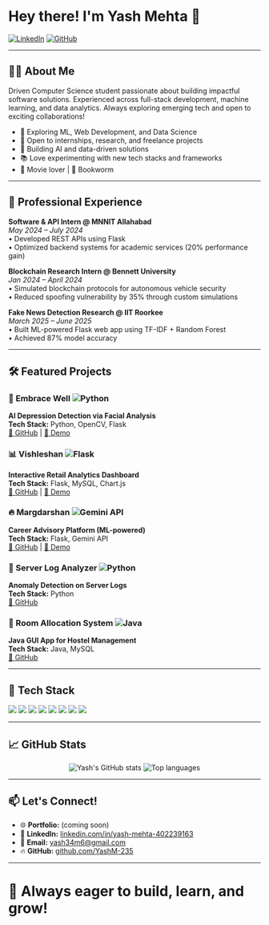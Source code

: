 
# Hey there! I'm Yash Mehta 👋  
[![LinkedIn](https://img.shields.io/badge/LinkedIn-Connect-blue?style=flat&logo=linkedin)](https://linkedin.com/in/yash-mehta-402239163) 
[![GitHub](https://img.shields.io/badge/GitHub-Follow-black?style=flat&logo=github)](https://github.com/YashM-235)  

---

## 👨‍💻 About Me
Driven Computer Science student passionate about building impactful software solutions. Experienced across full-stack development, machine learning, and data analytics. Always exploring emerging tech and open to exciting collaborations!

- 🔭 Exploring ML, Web Development, and Data Science
- 🎯 Open to internships, research, and freelance projects
- 🚀 Building AI and data-driven solutions
- 📚 Love experimenting with new tech stacks and frameworks
- 🎥 Movie lover | 📖 Bookworm

---

## 💼 Professional Experience
**Software & API Intern @ MNNIT Allahabad**  
*May 2024 – July 2024*  
• Developed REST APIs using Flask  
• Optimized backend systems for academic services (20% performance gain)

**Blockchain Research Intern @ Bennett University**  
*Jan 2024 – April 2024*  
• Simulated blockchain protocols for autonomous vehicle security  
• Reduced spoofing vulnerability by 35% through custom simulations

**Fake News Detection Research @ IIT Roorkee**  
*March 2025 – June 2025*  
• Built ML-powered Flask web app using TF-IDF + Random Forest  
• Achieved 87% model accuracy

---

## 🛠️ Featured Projects

### 🧠 Embrace Well ![Python](https://img.shields.io/badge/Python-3776AB?style=flat&logo=python&logoColor=white)
**AI Depression Detection via Facial Analysis**  
**Tech Stack:** Python, OpenCV, Flask  
[🔗 GitHub](#) | [🚀 Demo](#)

### 📊 Vishleshan ![Flask](https://img.shields.io/badge/Flask-000000?style=flat&logo=flask&logoColor=white)
**Interactive Retail Analytics Dashboard**  
**Tech Stack:** Flask, MySQL, Chart.js  
[🔗 GitHub](#) | [🚀 Demo](#)

### 🔥 Margdarshan ![Gemini API](https://img.shields.io/badge/Gemini-4285F4?style=flat&logo=google&logoColor=white)
**Career Advisory Platform (ML-powered)**  
**Tech Stack:** Flask, Gemini API  
[🔗 GitHub](#) | [🚀 Demo](#)

### 🔎 Server Log Analyzer ![Python](https://img.shields.io/badge/Python-3776AB?style=flat&logo=python&logoColor=white)
**Anomaly Detection on Server Logs**  
**Tech Stack:** Python  
[🔗 GitHub](#)

### 🏨 Room Allocation System ![Java](https://img.shields.io/badge/Java-007396?style=flat&logo=java&logoColor=white)
**Java GUI App for Hostel Management**  
**Tech Stack:** Java, MySQL  
[🔗 GitHub](#)

---

## 🧰 Tech Stack
<p align="left">
  <img src="https://img.shields.io/badge/Python-3776AB?style=for-the-badge&logo=python&logoColor=white"/> 
  <img src="https://img.shields.io/badge/Java-007396?style=for-the-badge&logo=java&logoColor=white"/> 
  <img src="https://img.shields.io/badge/C++-00599C?style=for-the-badge&logo=c%2B%2B&logoColor=white"/> 
  <img src="https://img.shields.io/badge/Flask-000000?style=for-the-badge&logo=flask&logoColor=white"/>
  <img src="https://img.shields.io/badge/TensorFlow-FF6F00?style=for-the-badge&logo=tensorflow&logoColor=white"/>  
  <img src="https://img.shields.io/badge/ScikitLearn-F7931E?style=for-the-badge&logo=scikit-learn&logoColor=white"/>
  <img src="https://img.shields.io/badge/MySQL-4479A1?style=for-the-badge&logo=mysql&logoColor=white"/>
  <img src="https://img.shields.io/badge/MongoDB-47A248?style=for-the-badge&logo=mongodb&logoColor=white"/>
</p>

---

## 📈 GitHub Stats
<p align="center">
  <img src="https://github-readme-stats.vercel.app/api?username=YashM-235&show_icons=true&theme=radical" alt="Yash's GitHub stats"/>
  <img src="https://github-readme-stats.vercel.app/api/top-langs/?username=YashM-235&layout=compact&theme=radical" alt="Top languages"/>
</p>

---

## 📫 Let's Connect!
- 🌐 **Portfolio:** (coming soon)  
- 💼 **LinkedIn:** [linkedin.com/in/yash-mehta-402239163](https://linkedin.com/in/yash-mehta-402239163)  
- 📨 **Email:** yash34m6@gmail.com  
- 🔥 **GitHub:** [github.com/YashM-235](https://github.com/YashM-235)

---

# 🚀 Always eager to build, learn, and grow!
